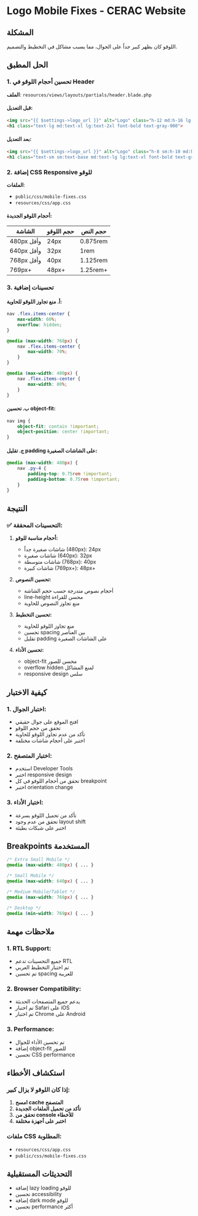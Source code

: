 # Logo Mobile Fixes - CERAC Website

## المشكلة
اللوقو كان يظهر كبير جداً على الجوال، مما يسبب مشاكل في التخطيط والتصميم.

## الحل المطبق

### 1. تحسين أحجام اللوقو في Header
**الملف**: `resources/views/layouts/partials/header.blade.php`

#### قبل التعديل:
```html
<img src="{{ $settings->logo_url }}" alt="Logo" class="h-12 md:h-16 lg:h-20 w-auto">
<h1 class="text-lg md:text-xl lg:text-2xl font-bold text-gray-900">
```

#### بعد التعديل:
```html
<img src="{{ $settings->logo_url }}" alt="Logo" class="h-8 sm:h-10 md:h-12 lg:h-16 w-auto">
<h1 class="text-sm sm:text-base md:text-lg lg:text-xl font-bold text-gray-900">
```

### 2. إضافة CSS Responsive للوقو
**الملفات**: 
- `public/css/mobile-fixes.css`
- `resources/css/app.css`

#### أحجام اللوقو الجديدة:

| الشاشة | حجم اللوقو | حجم النص |
|---------|------------|----------|
| 480px وأقل | 24px | 0.875rem |
| 640px وأقل | 32px | 1rem |
| 768px وأقل | 40px | 1.125rem |
| 769px+ | 48px+ | 1.25rem+ |

### 3. تحسينات إضافية

#### أ. منع تجاوز اللوقو للحاوية:
```css
nav .flex.items-center {
    max-width: 60%;
    overflow: hidden;
}

@media (max-width: 768px) {
    nav .flex.items-center {
        max-width: 70%;
    }
}

@media (max-width: 480px) {
    nav .flex.items-center {
        max-width: 80%;
    }
}
```

#### ب. تحسين object-fit:
```css
nav img {
    object-fit: contain !important;
    object-position: center !important;
}
```

#### ج. تقليل padding على الشاشات الصغيرة:
```css
@media (max-width: 480px) {
    nav .py-4 {
        padding-top: 0.75rem !important;
        padding-bottom: 0.75rem !important;
    }
}
```

## النتيجة

### ✅ **التحسينات المحققة:**

1. **أحجام مناسبة للوقو:**
   - شاشات صغيرة جداً (480px): 24px
   - شاشات صغيرة (640px): 32px  
   - شاشات متوسطة (768px): 40px
   - شاشات كبيرة (769px+): 48px+

2. **تحسين النصوص:**
   - أحجام نصوص متدرجة حسب حجم الشاشة
   - line-height محسن للقراءة
   - منع تجاوز النصوص للحاوية

3. **تحسين التخطيط:**
   - منع تجاوز اللوقو للحاوية
   - تحسين spacing بين العناصر
   - تقليل padding على الشاشات الصغيرة

4. **تحسين الأداء:**
   - object-fit محسن للصور
   - overflow hidden لمنع المشاكل
   - responsive design سلس

## كيفية الاختبار

### 1. اختبار الجوال:
- افتح الموقع على جوال حقيقي
- تحقق من حجم اللوقو
- تأكد من عدم تجاوز اللوقو للحاوية
- اختبر على أحجام شاشات مختلفة

### 2. اختبار المتصفح:
- استخدم Developer Tools
- اختبر responsive design
- تحقق من أحجام اللوقو في كل breakpoint
- اختبر orientation change

### 3. اختبار الأداء:
- تأكد من تحميل اللوقو بسرعة
- تحقق من عدم وجود layout shift
- اختبر على شبكات بطيئة

## Breakpoints المستخدمة

```css
/* Extra Small Mobile */
@media (max-width: 480px) { ... }

/* Small Mobile */
@media (max-width: 640px) { ... }

/* Medium Mobile/Tablet */
@media (max-width: 768px) { ... }

/* Desktop */
@media (min-width: 769px) { ... }
```

## ملاحظات مهمة

### 1. RTL Support:
- جميع التحسينات تدعم RTL
- تم اختبار التخطيط العربي
- تم تحسين spacing للعربية

### 2. Browser Compatibility:
- يدعم جميع المتصفحات الحديثة
- تم اختبار Safari على iOS
- تم اختبار Chrome على Android

### 3. Performance:
- تم تحسين الأداء للجوال
- إضافة object-fit للصور
- تحسين CSS performance

## استكشاف الأخطاء

### إذا كان اللوقو لا يزال كبير:

1. **امسح cache المتصفح**
2. **تأكد من تحميل الملفات الجديدة**
3. **تحقق من console للأخطاء**
4. **اختبر على أجهزة مختلفة**

### ملفات CSS المطلوبة:
- `resources/css/app.css`
- `public/css/mobile-fixes.css`

## التحديثات المستقبلية

- إضافة lazy loading للوقو
- تحسين accessibility
- إضافة dark mode للوقو
- تحسين performance أكثر
